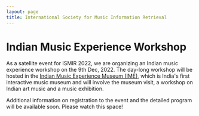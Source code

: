 ```yaml
---
layout: page
title: International Society for Music Information Retrieval
---
```

# Indian Music Experience Workshop

As a satellite event for ISMIR 2022, we are organizing an Indian music experience workshop on the 9th Dec, 2022. The day-long workshop will be hosted in the [Indian Music Experience Museum (IME)](https://indianmusicexperience.org/), which is India's first interactive music museum and will involve the museum visit, a workshop on Indian art music and a music exhibition.

Additional information on registration to the event and the detailed program will be available soon. Please watch this space!
